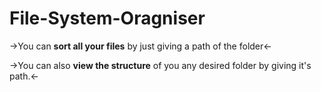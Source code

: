 # File-System-Oragniser
->You can **sort all your files** by just giving a path of the folder<-

->You can also **view the structure** of you any desired folder by giving it's path.<-
